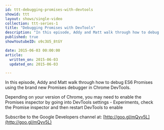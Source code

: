 ```yaml
---
id: ttt-debugging-promises-with-devtools
showid: ttt
layout: shows/single-video
collection: ttt-series-1
title: "Debugging Promises with DevTools"
description: "In this episode, Addy and Matt walk through how to debug ES6 Promises using the brand new Promises debugger in Chrome DevTools."
published: true
showYoutubeID: o9c3U5_8tGY

date: 2015-06-03 00:00:00
article:
  written_on: 2015-06-03
  updated_on: 2015-06-03

---
```


In this episode, Addy and Matt walk through how to debug ES6 Promises using the
brand new Promises debugger in Chrome DevTools.

Depending on your version of Chrome, you may need to enable the Promises
inspector by going into DevTools settings - Experiments, check the Promise
inspector and then restart DevTools to enable

Subscribe to the Google Developers channel at: [http://goo.gl/mQyv5L](http://goo.gl/mQyv5L)
